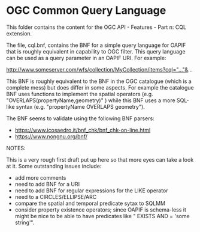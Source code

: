 # OGC Common Query Language

This folder contains the content for the OGC API - Features - Part n: CQL extension.

The file, cql.bnf, contains the BNF for a simple query language for OAPIF that
is roughly equivalent in capability to OGC filter.  This query language can
be used as a query parameter in an OAPIF URI.  For example:

http://www.someserver.com/wfs/collection/MyCollection/items?cql="..."&...

This BNF is roughly equivalent to the BNF in the OGC catalogue (which is a
complete mess) but does differ in some aspects.  For example the catalogue
BNF uses functions to implement the spatial operators (e.g.
"OVERLAPS(propertyName,geometry)" ) while this BNF uses a more SQL-like syntax
(e.g. "propertyName OVERLAPS geometry").

The BNF seems to validate using the following BNF parsers:

* https://www.icosaedro.it/bnf_chk/bnf_chk-on-line.html
* https://www.nongnu.org/bnf/

NOTES:

This is a very rough first draft put up here so that more eyes can take a look
at it.  Some outstanding issues include:

* add more comments
* need to add BNF for a URI 
* need to add BNF for regular expressions for the LIKE operator
* need to a CIRCLES/ELLIPSE/ARC
* compare the spatial and temporal predicate sytax to SQLMM
* consider property existence operators; since OAPIF is schema-less it might
  be nice to be able to have predicates like "<propertyName> EXISTS AND 
  <propertyName> = 'some string'".

